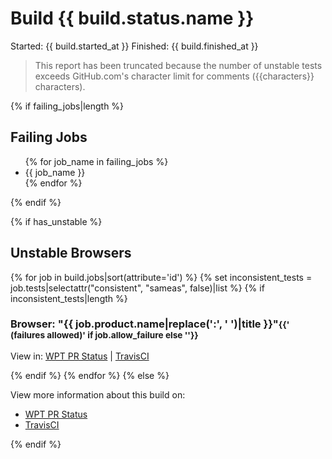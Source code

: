 # Build {{ build.status.name }}

Started: {{ build.started_at }}
Finished: {{ build.finished_at }}

> This report has been truncated because the number of unstable tests exceeds GitHub.com's character limit for comments ({{characters}} characters).

{% if failing_jobs|length %}
<h2>Failing Jobs</h2>
<ul>
{% for job_name in failing_jobs %}
<li>{{ job_name }}</li>
{% endfor %}
</ul>
{% endif %}

{% if has_unstable %}
<h2>Unstable Browsers</h2>
  {% for job in build.jobs|sort(attribute='id') %}
  {% set inconsistent_tests = job.tests|selectattr("consistent", "sameas", false)|list %}
  {% if inconsistent_tests|length %}
  <h3>Browser: "{{ job.product.name|replace(':', ' ')|title }}"<small>{{' (failures allowed)' if job.allow_failure else ''}}</small></h3>
  <p>View in: <a href="http://{{app_domain}}/job/{{job.number}}">WPT PR Status</a> |
      <a href="https://travis-ci.org/{{org_name}}/{{repo_name}}/jobs/{{job.id}}">TravisCI</a></p>
  {% endif %}
  {% endfor %}
{% else %}

View more information about this build on:

- [WPT PR Status](http://{{app_domain}}/build/{{build.number}})
- [TravisCI](https://travis-ci.org/{{org_name}}/{{repo_name}}/builds/{{build.id}})

{% endif %}
